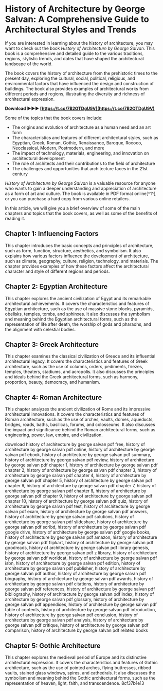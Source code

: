 
 
# History of Architecture by George Salvan: A Comprehensive Guide to Architectural Styles and Trends
 
If you are interested in learning about the history of architecture, you may want to check out the book *History of Architecture by George Salvan*. This book is a comprehensive and detailed guide to the various traditions, regions, stylistic trends, and dates that have shaped the architectural landscape of the world.
 
The book covers the history of architecture from the prehistoric times to the present day, exploring the cultural, social, political, religious, and environmental factors that have influenced the design and construction of buildings. The book also provides examples of architectural works from different periods and regions, illustrating the diversity and richness of architectural expression.
 
**Download ►►► [https://t.co/7B2OTDgU9V](https://t.co/7B2OTDgU9V)**


 
Some of the topics that the book covers include:
 
- The origins and evolution of architecture as a human need and an art form
- The characteristics and features of different architectural styles, such as Egyptian, Greek, Roman, Gothic, Renaissance, Baroque, Rococo, Neoclassical, Modern, Postmodern, and more
- The impact of technology, materials, engineering, and innovation on architectural development
- The role of architects and their contributions to the field of architecture
- The challenges and opportunities that architecture faces in the 21st century

*History of Architecture by George Salvan* is a valuable resource for anyone who wants to gain a deeper understanding and appreciation of architecture as a form of art and culture. The book is available in PDF format online[^1^], or you can purchase a hard copy from various online retailers.
  
In this article, we will give you a brief overview of some of the main chapters and topics that the book covers, as well as some of the benefits of reading it.
 
## Chapter 1: Influencing Factors
 
This chapter introduces the basic concepts and principles of architecture, such as form, function, structure, aesthetics, and symbolism. It also explains how various factors influence the development of architecture, such as climate, geography, culture, religion, technology, and materials. The chapter provides examples of how these factors affect the architectural character and style of different regions and periods.
 
## Chapter 2: Egyptian Architecture
 
This chapter explores the ancient civilization of Egypt and its remarkable architectural achievements. It covers the characteristics and features of Egyptian architecture, such as the use of massive stone blocks, pyramids, obelisks, temples, tombs, and sphinxes. It also discusses the symbolism and meaning behind the Egyptian architectural forms, such as the representation of life after death, the worship of gods and pharaohs, and the alignment with celestial bodies.
 
## Chapter 3: Greek Architecture
 
This chapter examines the classical civilization of Greece and its influential architectural legacy. It covers the characteristics and features of Greek architecture, such as the use of columns, orders, pediments, friezes, temples, theaters, stadiums, and acropolis. It also discusses the principles and ideals behind the Greek architectural forms, such as harmony, proportion, beauty, democracy, and humanism.
 
## Chapter 4: Roman Architecture
 
This chapter analyzes the ancient civilization of Rome and its impressive architectural innovations. It covers the characteristics and features of Roman architecture, such as the use of arches, vaults, domes, aqueducts, bridges, roads, baths, basilicas, forums, and colosseums. It also discusses the impact and significance behind the Roman architectural forms, such as engineering, power, law, empire, and civilization.
 
download history of architecture by george salvan pdf free,  history of architecture by george salvan pdf online,  history of architecture by george salvan pdf ebook,  history of architecture by george salvan pdf summary,  history of architecture by george salvan pdf review,  history of architecture by george salvan pdf chapter 1,  history of architecture by george salvan pdf chapter 2,  history of architecture by george salvan pdf chapter 3,  history of architecture by george salvan pdf chapter 4,  history of architecture by george salvan pdf chapter 5,  history of architecture by george salvan pdf chapter 6,  history of architecture by george salvan pdf chapter 7,  history of architecture by george salvan pdf chapter 8,  history of architecture by george salvan pdf chapter 9,  history of architecture by george salvan pdf chapter 10,  history of architecture by george salvan pdf quiz,  history of architecture by george salvan pdf test,  history of architecture by george salvan pdf exam,  history of architecture by george salvan pdf answers,  history of architecture by george salvan pdf solutions,  history of architecture by george salvan pdf slideshare,  history of architecture by george salvan pdf scribd,  history of architecture by george salvan pdf google drive,  history of architecture by george salvan pdf google books,  history of architecture by george salvan pdf amazon,  history of architecture by george salvan pdf flipkart,  history of architecture by george salvan pdf goodreads,  history of architecture by george salvan pdf library genesis,  history of architecture by george salvan pdf z library,  history of architecture by george salvan pdf worldcat,  history of architecture by george salvan pdf isbn,  history of architecture by george salvan pdf edition,  history of architecture by george salvan pdf publisher,  history of architecture by george salvan pdf author,  history of architecture by george salvan pdf biography,  history of architecture by george salvan pdf awards,  history of architecture by george salvan pdf citations,  history of architecture by george salvan pdf references,  history of architecture by george salvan pdf bibliography,  history of architecture by george salvan pdf index,  history of architecture by george salvan pdf glossary,  history of architecture by george salvan pdf appendices,  history of architecture by george salvan pdf table of contents,  history of architecture by george salvan pdf introduction,  history of architecture by george salvan pdf conclusion,  history of architecture by george salvan pdf analysis,  history of architecture by george salvan pdf critique,  history of architecture by george salvan pdf comparison,  history of architecture by george salvan pdf related books
 
## Chapter 5: Gothic Architecture
 
This chapter explores the medieval period of Europe and its distinctive architectural expression. It covers the characteristics and features of Gothic architecture, such as the use of pointed arches, flying buttresses, ribbed vaults, stained glass windows, spires, and cathedrals. It also discusses the symbolism and meaning behind the Gothic architectural forms, such as the representation of heaven, light, faith, and transcendence.
 8cf37b1e13
 
